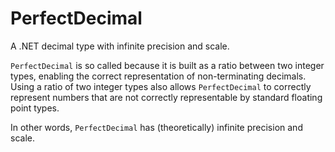 # PerfectDecimal
A .NET decimal type with infinite precision and scale.

`PerfectDecimal` is so called because it is built as a ratio between two integer types, enabling the correct representation of non-terminating decimals.
Using a ratio of two integer types also allows `PerfectDecimal` to correctly represent numbers that are not correctly representable by standard floating
point types.

In other words, `PerfectDecimal` has (theoretically) infinite precision and scale.
